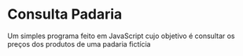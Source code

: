 # Consulta Padaria
 Um simples programa feito em JavaScript cujo objetivo é consultar os preços dos produtos de uma padaria fictícia
